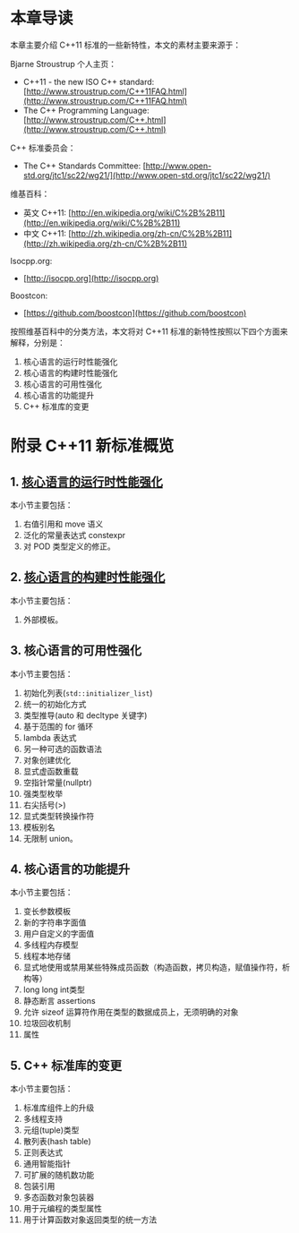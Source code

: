 ﻿# 本章导读 #

本章主要介绍 C++11 标准的一些新特性，本文的素材主要来源于：

Bjarne Stroustrup 个人主页：

- C++11 - the new ISO C++ standard: [http://www.stroustrup.com/C++11FAQ.html](http://www.stroustrup.com/C++11FAQ.html)
- The C++ Programming Language: [http://www.stroustrup.com/C++.html](http://www.stroustrup.com/C++.html)


C++ 标准委员会：

- The C++ Standards Committee: [http://www.open-std.org/jtc1/sc22/wg21/](http://www.open-std.org/jtc1/sc22/wg21/)

维基百科：

- 英文 C++11: [http://en.wikipedia.org/wiki/C%2B%2B11](http://en.wikipedia.org/wiki/C%2B%2B11)
- 中文 C++11: [http://zh.wikipedia.org/zh-cn/C%2B%2B11](http://zh.wikipedia.org/zh-cn/C%2B%2B11)

Isocpp.org:

- [http://isocpp.org](http://isocpp.org)

Boostcon:

- [https://github.com/boostcon](https://github.com/boostcon)

按照维基百科中的分类方法，本文将对 C++11 标准的新特性按照以下四个方面来解释，分别是：

1. 核心语言的运行时性能强化
2. 核心语言的构建时性能强化
3. 核心语言的可用性强化
4. 核心语言的功能提升
5. C++ 标准库的变更

# 附录 C++11 新标准概览 #

## 1. [核心语言的运行时性能强化](https://github.com/forhappy/A-Detailed-Cplusplus-Concurrency-Tutorial/blob/master/zh/appendix%20C%2B%2B11%20standards/C%2B%2B11%20Core%20language%20runtime%20performance%20enhancements.md) ##

本小节主要包括：

1. 右值引用和 move 语义
2. 泛化的常量表达式 constexpr
3. 对 POD 类型定义的修正。

## 2. [核心语言的构建时性能强化](https://github.com/forhappy/A-Detailed-Cplusplus-Concurrency-Tutorial/blob/master/zh/appendix%20C%2B%2B11%20standards/C%2B%2B11%20Core%20language%20build%20time%20performance%20enhancements.md) ##

本小节主要包括：

1. 外部模板。

## 3. 核心语言的可用性强化 ##

本小节主要包括：

1. 初始化列表(`std::initializer_list`)
2. 统一的初始化方式
3. 类型推导(auto 和 decltype 关键字)
4. 基于范围的 for 循环
5. lambda 表达式
6. 另一种可选的函数语法
7. 对象创建优化
8. 显式虚函数重载
9. 空指针常量(nullptr)
10. 强类型枚举
11. 右尖括号(>)
12. 显式类型转换操作符
13. 模板别名
14. 无限制 union。

## 4. 核心语言的功能提升 ##

本小节主要包括：

1. 变长参数模板
2. 新的字符串字面值
3. 用户自定义的字面值
4. 多线程内存模型
5. 线程本地存储
6. 显式地使用或禁用某些特殊成员函数（构造函数，拷贝构造，赋值操作符，析构等）
7. long long int类型
8. 静态断言 assertions
9. 允许 sizeof 运算符作用在类型的数据成员上，无须明确的对象
10. 垃圾回收机制
11. 属性

## 5. C++ 标准库的变更 ##

本小节主要包括：

1. 标准库组件上的升级
2. 多线程支持
3. 元组(tuple)类型
4. 散列表(hash table)
5. 正则表达式
6. 通用智能指针
7. 可扩展的随机数功能
8. 包装引用
9. 多态函数对象包装器
10. 用于元编程的类型属性
11. 用于计算函数对象返回类型的统一方法
